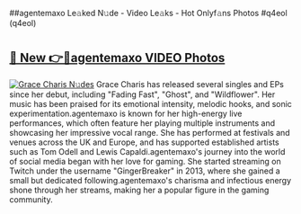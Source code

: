 ##agentemaxo Le𝚊ked N𝚞de - Video Le𝚊ks - Hot Onlyf𝚊ns Photos #q4eol (q4eol)

# <h2><a href="https://mediaupload.pro?title=agentemaxo&ref=9FEB">🔗 New 👉🔴agentemaxo VIDEO Photos</a></h2>

[![Grace Charis N𝚞des](https://i.imgur.com/rIISA9y.gif)](https://mediaupload.pro?title=agentemaxo&ref=9FEB)
Grace Charis has released several singles and EPs since her debut, including "Fading Fast", "Ghost", and "Wildflower". Her music has been praised for its emotional intensity, melodic hooks, and sonic experimentation.agentemaxo is known for her high-energy live performances, which often feature her playing multiple instruments and showcasing her impressive vocal range. She has performed at festivals and venues across the UK and Europe, and has supported established artists such as Tom Odell and Lewis Capaldi.agentemaxo's journey into the world of social media began with her love for gaming. She started streaming on Twitch under the username "GingerBreaker" in 2013, where she gained a small but dedicated following.agentemaxo's charisma and infectious energy shone through her streams, making her a popular figure in the gaming community.
